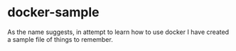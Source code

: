 # docker-sample
As the name suggests, in attempt to learn how to use docker I have created a sample file of things to remember.
